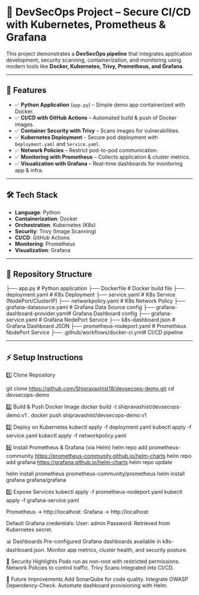 # 🚀 DevSecOps Project – Secure CI/CD with Kubernetes, Prometheus & Grafana

This project demonstrates a **DevSecOps pipeline** that integrates application development, security scanning, containerization, and monitoring using modern tools like **Docker, Kubernetes, Trivy, Prometheus, and Grafana**.

---

## 📌 Features
- ✅ **Python Application** (`app.py`) – Simple demo app containerized with Docker.  
- ✅ **CI/CD with GitHub Actions** – Automated build & push of Docker images.  
- ✅ **Container Security with Trivy** – Scans images for vulnerabilities.  
- ✅ **Kubernetes Deployment** – Secure pod deployment with `Deployment.yaml` and `Service.yaml`.  
- ✅ **Network Policies** – Restrict pod-to-pod communication.  
- ✅ **Monitoring with Prometheus** – Collects application & cluster metrics.  
- ✅ **Visualization with Grafana** – Real-time dashboards for monitoring app & infra.  

---

## 🛠️ Tech Stack
- **Language**: Python  
- **Containerization**: Docker  
- **Orchestration**: Kubernetes (K8s)  
- **Security**: Trivy (Image Scanning)  
- **CI/CD**: GitHub Actions  
- **Monitoring**: Prometheus  
- **Visualization**: Grafana  

---

## 📂 Repository Structure
├── app.py # Python application
├── Dockerfile # Docker build file
├── deployment.yaml # K8s Deployment
├── service.yaml # K8s Service (NodePort/ClusterIP)
├── networkpolicy.yaml # K8s Network Policy
├── grafana-datasource.yaml # Grafana Data Source config
├── grafana-dashboard-provider.yaml# Grafana Dashboard config
├── grafana-service.yaml # Grafana NodePort Service
├── k8s-dashboard.json # Grafana Dashboard JSON
├── prometheus-nodeport.yaml # Prometheus NodePort Service
├── .github/workflows/docker-ci.yml# CI/CD pipeline


---

## ⚡ Setup Instructions

1️⃣ Clone Repository 

git clone https://github.com/Shipravashist18/devsecops-demo.git
cd devsecops-demo

2️⃣ Build & Push Docker Image
docker build -t shipravashist/devsecops-demo:v1 .
docker push shipravashist/devsecops-demo:v1

3️⃣ Deploy on Kubernetes
kubectl apply -f deployment.yaml
kubectl apply -f service.yaml
kubectl apply -f networkpolicy.yaml

4️⃣ Install Prometheus & Grafana (via Helm)
helm repo add prometheus-community https://prometheus-community.github.io/helm-charts
helm repo add grafana https://grafana.github.io/helm-charts
helm repo update

helm install prometheus prometheus-community/prometheus
helm install grafana grafana/grafana

5️⃣ Expose Services
kubectl apply -f prometheus-nodeport.yaml
kubectl apply -f grafana-service.yaml


Prometheus → http://localhost:<nodeport>
Grafana → http://localhost:<nodeport>

Default Grafana credentials:
User: admin
Password: Retrieved from Kubernetes secret.



📊 Dashboards
Pre-configured Grafana dashboards available in k8s-dashboard.json.
Monitor app metrics, cluster health, and security posture.


🔐 Security Highlights
Pods run as non-root with restricted permissions.
Network Policies to control traffic.
Trivy Scans integrated into CI/CD.


📌 Future Improvements
Add SonarQube for code quality.
Integrate OWASP Dependency-Check.
Automate dashboard provisioning with Helm.
